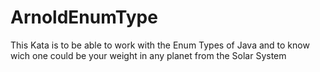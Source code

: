 # ArnoldEnumType
This Kata is to be able to work with the Enum Types of Java and to know wich one could be your weight in any planet from the Solar System
